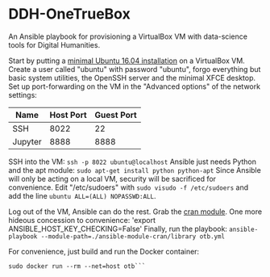 # DDH-OneTrueBox
An Ansible playbook for provisioning a VirtualBox VM with data-science tools for Digital Humanities.

Start by putting a [minimal Ubuntu 16.04 installation](https://help.ubuntu.com/community/Installation/MinimalCD) on a VirtualBox VM.
Create a user called "ubuntu" with password "ubuntu", forgo everything but basic system utilities, the OpenSSH server and the minimal XFCE desktop.
Set up port-forwarding on the VM in the "Advanced options" of the network settings:

| Name    | Host Port | Guest Port |
|---------|-----------|------------|
| SSH     | 8022      | 22         |
| Jupyter | 8888      | 8888       |

SSH into the VM: `ssh -p 8022 ubuntu@localhost`
Ansible just needs Python and the apt module: `sudo apt-get install python python-apt`
Since Ansible will only be acting on a local VM, security will be sacrificed for convenience.
Edit "/etc/sudoers" with `sudo visudo -f /etc/sudoers` and add the line `ubuntu ALL=(ALL) NOPASSWD:ALL`.

Log out of the VM, Ansible can do the rest. Grab the [cran module](https://github.com/yutannihilation/ansible-module-cran).
One more hideous concession to convenience: 'export ANSIBLE_HOST_KEY_CHECKING=False'
Finally, run the playbook: `ansible-playbook --module-path=./ansible-module-cran/library otb.yml`

For convenience, just build and run the Docker container:

```sudo docker build -t otb ddh-otb/DDH-OneTrueBox
sudo docker run --rm --net=host otb```
